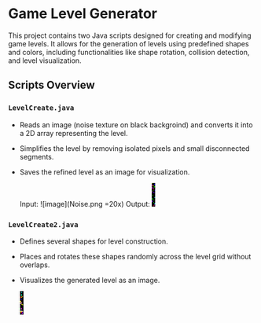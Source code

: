 # Game Level Generator

This project contains two Java scripts designed for creating and modifying game levels. It allows for the generation of levels using predefined shapes and colors, including functionalities like shape rotation, collision detection, and level visualization.

## Scripts Overview

### `LevelCreate.java`

- Reads an image (noise texture on black backgroind) and converts it into a 2D array representing the level.
- Simplifies the level by removing isolated pixels and small disconnected segments.
- Saves the refined level as an image for visualization.
  
  Input:
  ![image](Noise.png =20x)
  Output:
  ![image](output.png)

### `LevelCreate2.java`

- Defines several shapes for level construction.
- Places and rotates these shapes randomly across the level grid without overlaps.
- Visualizes the generated level as an image.
  
  ![image](level_image.png)
